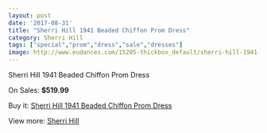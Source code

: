 ```yaml
---
layout: post
date: '2017-08-31'
title: "Sherri Hill 1941 Beaded Chiffon Prom Dress"
category: Sherri Hill
tags: ["special","prom","dress","sale","dresses"]
image: http://www.eudances.com/15205-thickbox_default/sherri-hill-1941-beaded-chiffon-prom-dress.jpg
---
```

Sherri Hill 1941 Beaded Chiffon Prom Dress

On Sales: **$519.99**
<a href="https://www.eudances.com/en/sherri-hill/4504-sherri-hill-1941-beaded-chiffon-prom-dress.html"><amp-img layout="responsive" width="600" height="600" src="//www.eudances.com/15205-thickbox_default/sherri-hill-1941-beaded-chiffon-prom-dress.jpg" alt="Sherri Hill 1941 Beaded Chiffon Prom Dress 0" /></a>
<a href="https://www.eudances.com/en/sherri-hill/4504-sherri-hill-1941-beaded-chiffon-prom-dress.html"><amp-img layout="responsive" width="600" height="600" src="//www.eudances.com/15207-thickbox_default/sherri-hill-1941-beaded-chiffon-prom-dress.jpg" alt="Sherri Hill 1941 Beaded Chiffon Prom Dress 1" /></a>
<a href="https://www.eudances.com/en/sherri-hill/4504-sherri-hill-1941-beaded-chiffon-prom-dress.html"><amp-img layout="responsive" width="600" height="600" src="//www.eudances.com/15206-thickbox_default/sherri-hill-1941-beaded-chiffon-prom-dress.jpg" alt="Sherri Hill 1941 Beaded Chiffon Prom Dress 2" /></a>

Buy it: [Sherri Hill 1941 Beaded Chiffon Prom Dress](https://www.eudances.com/en/sherri-hill/4504-sherri-hill-1941-beaded-chiffon-prom-dress.html "Sherri Hill 1941 Beaded Chiffon Prom Dress")

View more: [Sherri Hill](https://www.eudances.com/en/80-Sherri-Hill "Sherri Hill")